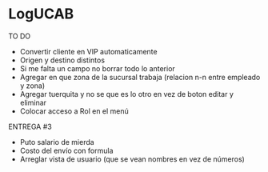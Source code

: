# LogUCAB
TO DO
- Convertir cliente en VIP automaticamente
- Origen y destino distintos
- Si me falta un campo no borrar todo lo anterior
- Agregar en que zona de la sucursal trabaja (relacion n-n entre empleado y zona)
- Agregar tuerquita y no se que es lo otro en vez de boton editar y eliminar 
- Colocar acceso a  Rol en el menú

ENTREGA #3

- Puto salario de mierda
- Costo del envío con formula
- Arreglar vista de usuario (que se vean nombres en vez de números)
